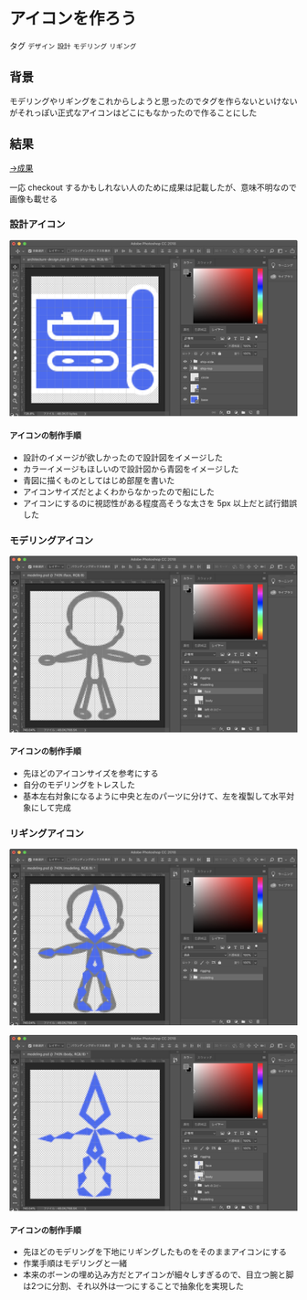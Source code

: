 # アイコンを作ろう

タグ `デザイン` `設計` `モデリング` `リギング`

## 背景

モデリングやリギングをこれからしようと思ったのでタグを作らないといけないがそれっぽい正式なアイコンはどこにもなかったので作ることにした

## 結果

[→成果](https://github.com/shimomuh/shimomuh.github.io/commit/9b3a2e1179df4bc54f6e02a020f17946e32ac4c4)

一応 checkout するかもしれない人のために成果は記載したが、意味不明なので画像も載せる

### 設計アイコン

![](/static/diary/2019-07-30/blueprint.png)

#### アイコンの制作手順

* 設計のイメージが欲しかったので設計図をイメージした
* カラーイメージもほしいので設計図から青図をイメージした
* 青図に描くものとしてはじめ部屋を書いた
* アイコンサイズだとよくわからなかったので船にした
* アイコンにするのに視認性がある程度高そうな太さを 5px 以上だと試行錯誤した

### モデリングアイコン

![](/static/diary/2019-07-30/modeling.png)

#### アイコンの制作手順

* 先ほどのアイコンサイズを参考にする
* 自分のモデリングをトレスした
* 基本左右対象になるように中央と左のパーツに分けて、左を複製して水平対象にして完成

### リギングアイコン

![](/static/diary/2019-07-30/modeling-to-rigging.png)

![](/static/diary/2019-07-30/rigging.png)

#### アイコンの制作手順

* 先ほどのモデリングを下地にリギングしたものをそのままアイコンにする
* 作業手順はモデリングと一緒
* 本来のボーンの埋め込み方だとアイコンが細々しすぎるので、目立つ腕と脚は2つに分割、それ以外は一つにすることで抽象化を実現した
